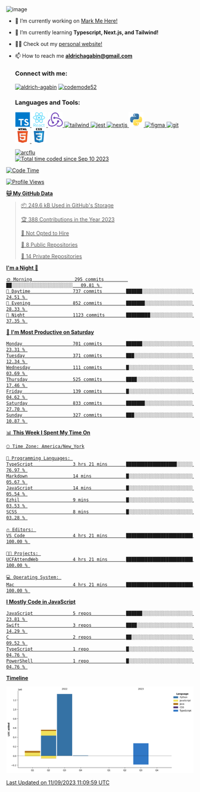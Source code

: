 <img width="1470" alt="image" src="https://github.com/ArcFlu/ArcFlu/assets/93015179/9197e2d2-9821-42cd-bdd7-66e67441bf15">

- 🔭 I’m currently working on [Mark Me Here!](https://github.com/MarkMeHereApp/MarkMeHere)

- 🌱 I’m currently learning **Typescript, Next.js, and Tailwind!**
  
- 👨‍💻 Check out my [personal website!](https://aldrich-agabin.squarespace.com/config/?frameUrl=%2F)

- 📫 How to reach me **<aldrichagabin@gmail.com>**

    <h3 align="left">Connect with me:</h3>
    <p align="left">
      <a href="https://linkedin.com/in/aldrich-agabin" target="blank"
        ><img
          align="center"
          src="https://raw.githubusercontent.com/rahuldkjain/github-profile-readme-generator/master/src/images/icons/Social/linked-in-alt.svg"
          alt="aldrich-agabin"
          height="30"
          width="40"
      /></a>
      <a href="https://www.leetcode.com/codemode52" target="blank"
        ><img
          align="center"
          src="https://raw.githubusercontent.com/rahuldkjain/github-profile-readme-generator/master/src/images/icons/Social/leet-code.svg"
          alt="codemode52"
          height="30"
          width="40"
      /></a>
    </p>

    <h3 align="left">Languages and Tools:</h3>
    <p align="left">
          <a href="https://www.typescriptlang.org/" target="_blank" rel="noreferrer">
        <img
          src="https://raw.githubusercontent.com/devicons/devicon/master/icons/typescript/typescript-original.svg"
          alt="typescript"
          width="40"
          height="40"
        />
      </a>
          <a href="https://reactjs.org/" target="_blank" rel="noreferrer">
        <img
          src="https://raw.githubusercontent.com/devicons/devicon/master/icons/react/react-original-wordmark.svg"
          alt="react"
          width="40"
          height="40"
        />
      </a>
      <a href="https://redux.js.org" target="_blank" rel="noreferrer">
        <img
          src="https://raw.githubusercontent.com/devicons/devicon/master/icons/redux/redux-original.svg"
          alt="redux"
          width="40"
          height="40"
        />
      </a>
      <a href="https://tailwindcss.com/" target="_blank" rel="noreferrer">
        <img
          src="https://www.vectorlogo.zone/logos/tailwindcss/tailwindcss-icon.svg"
          alt="tailwind"
          width="40"
          height="40"
        />
      </a>
      <a href="https://jestjs.io" target="_blank" rel="noreferrer">
        <img
          src="https://www.vectorlogo.zone/logos/jestjsio/jestjsio-icon.svg"
          alt="jest"
          width="40"
          height="40"
        />
      </a>
            <a href="https://nextjs.org/" target="_blank" rel="noreferrer">
        <img
          src="https://cdn.worldvectorlogo.com/logos/nextjs-2.svg"
          alt="nextjs"
          width="40"
          height="40"
        />
      </a>
      </a>
                  <a href="https://www.python.org" target="_blank" rel="noreferrer">
        <img
          src="https://raw.githubusercontent.com/devicons/devicon/master/icons/python/python-original.svg"
          alt="python"
          width="40"
          height="40"
        />
      </a>
      <a href="https://www.figma.com/" target="_blank" rel="noreferrer">
        <img
          src="https://www.vectorlogo.zone/logos/figma/figma-icon.svg"
          alt="figma"
          width="40"
          height="40"
        />
      </a>
      <a href="https://git-scm.com/" target="_blank" rel="noreferrer">
        <img
          src="https://www.vectorlogo.zone/logos/git-scm/git-scm-icon.svg"
          alt="git"
          width="40"
          height="40"
        />
      </a>
      <a href="https://www.w3.org/html/" target="_blank" rel="noreferrer">
        <img
          src="https://raw.githubusercontent.com/devicons/devicon/master/icons/html5/html5-original-wordmark.svg"
          alt="html5"
          width="40"
          height="40"
        />
      </a>
            <a href="https://www.w3schools.com/css/" target="_blank" rel="noreferrer">
        <img
          src="https://raw.githubusercontent.com/devicons/devicon/master/icons/css3/css3-original-wordmark.svg"
          alt="css3"
          width="40"
          height="40"
        />
    </p>

    <p align="left">
      <img src="https://komarev.com/ghpvc/?username=arcflu&label=Profile%20views&color=0e75b6&style=flat" alt="arcflu" />
      <br/>
      <a href="https://wakatime.com/@85dcc0c1-2624-4ea0-af2b-3b32acf28682"><img src="https://wakatime.com/badge/user/85dcc0c1-2624-4ea0-af2b-3b32acf28682.svg" alt="Total time coded since Sep 10 2023" />
    </p>

    <!--START_SECTION:waka-->
![Code Time](http://img.shields.io/badge/Code%20Time-7%20hrs%2055%20mins-blue)

![Profile Views](http://img.shields.io/badge/Profile%20Views-4-blue)

**🐱 My GitHub Data** 

> 📦 249.6 kB Used in GitHub's Storage 
 > 
> 🏆 388 Contributions in the Year 2023
 > 
> 🚫 Not Opted to Hire
 > 
> 📜 8 Public Repositories 
 > 
> 🔑 14 Private Repositories 
 > 
**I'm a Night 🦉** 

```text
🌞 Morning                295 commits         ██░░░░░░░░░░░░░░░░░░░░░░░   09.81 % 
🌆 Daytime                737 commits         ██████░░░░░░░░░░░░░░░░░░░   24.51 % 
🌃 Evening                852 commits         ███████░░░░░░░░░░░░░░░░░░   28.33 % 
🌙 Night                  1123 commits        █████████░░░░░░░░░░░░░░░░   37.35 % 
```
📅 **I'm Most Productive on Saturday** 

```text
Monday                   701 commits         ██████░░░░░░░░░░░░░░░░░░░   23.31 % 
Tuesday                  371 commits         ███░░░░░░░░░░░░░░░░░░░░░░   12.34 % 
Wednesday                111 commits         █░░░░░░░░░░░░░░░░░░░░░░░░   03.69 % 
Thursday                 525 commits         ████░░░░░░░░░░░░░░░░░░░░░   17.46 % 
Friday                   139 commits         █░░░░░░░░░░░░░░░░░░░░░░░░   04.62 % 
Saturday                 833 commits         ███████░░░░░░░░░░░░░░░░░░   27.70 % 
Sunday                   327 commits         ███░░░░░░░░░░░░░░░░░░░░░░   10.87 % 
```


📊 **This Week I Spent My Time On** 

```text
🕑︎ Time Zone: America/New_York

💬 Programming Languages: 
TypeScript               3 hrs 21 mins       ███████████████████░░░░░░   76.97 % 
Markdown                 14 mins             █░░░░░░░░░░░░░░░░░░░░░░░░   05.67 % 
JavaScript               14 mins             █░░░░░░░░░░░░░░░░░░░░░░░░   05.54 % 
Ezhil                    9 mins              █░░░░░░░░░░░░░░░░░░░░░░░░   03.53 % 
SCSS                     8 mins              █░░░░░░░░░░░░░░░░░░░░░░░░   03.28 % 

🔥 Editors: 
VS Code                  4 hrs 21 mins       █████████████████████████   100.00 % 

🐱‍💻 Projects: 
UCFAttendWeb             4 hrs 21 mins       █████████████████████████   100.00 % 

💻 Operating System: 
Mac                      4 hrs 21 mins       █████████████████████████   100.00 % 
```

**I Mostly Code in JavaScript** 

```text
JavaScript               5 repos             ██████░░░░░░░░░░░░░░░░░░░   23.81 % 
Swift                    3 repos             ████░░░░░░░░░░░░░░░░░░░░░   14.29 % 
C                        2 repos             ██░░░░░░░░░░░░░░░░░░░░░░░   09.52 % 
TypeScript               1 repo              █░░░░░░░░░░░░░░░░░░░░░░░░   04.76 % 
PowerShell               1 repo              █░░░░░░░░░░░░░░░░░░░░░░░░   04.76 % 
```



**Timeline**

![Lines of Code chart](https://raw.githubusercontent.com/ArcFlu/ArcFlu/main/assets/bar_graph.png)


 Last Updated on 11/09/2023 11:09:59 UTC
<!--END_SECTION:waka-->

